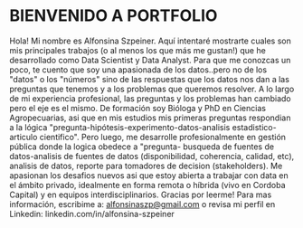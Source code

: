 # BIENVENIDO A PORTFOLIO
Hola! Mi nombre es Alfonsina Szpeiner. Aquí intentaré mostrarte cuales son mis principales trabajos (o al menos los que más me gustan!) que he desarrollado como Data Scientist y Data Analyst. Para que me conozcas un poco, te cuento que soy una apasionada de los datos..pero no de los "datos" o los "números" sino de las respuestas que los datos nos dan a las preguntas que tenemos y a los problemas que queremos resolver. A lo largo de mi experiencia profesional, las preguntas y los problemas han cambiado pero el eje es el mismo. De formación soy Bióloga y PhD en Ciencias Agropecuarias, asi que en mis estudios mis primeras preguntas respondian a la lógica "pregunta-hipótesis-experimento-datos-analisis estadistico-articulo cientifico". Pero luego, me desarrolle profesionalmente en gestión pública donde la logica obedece a "pregunta- busqueda de fuentes de datos-analisis de fuentes de datos (disponibilidad, coherencia, calidad, etc), analisis de datos, reporte para tomadores de decision (stakeholders). Me apasionan los desafios nuevos asi que estoy abierta a trabajar con data en el ámbito privado, idealmente en forma remota o híbrida (vivo en Cordoba Capital) y en equipos interdisciplinarios. Gracias por leerme! Para mas información, escribime a: alfonsinaszp@gmail.com o revisa mi perfil en Linkedin: linkedin.com/in/alfonsina-szpeiner
